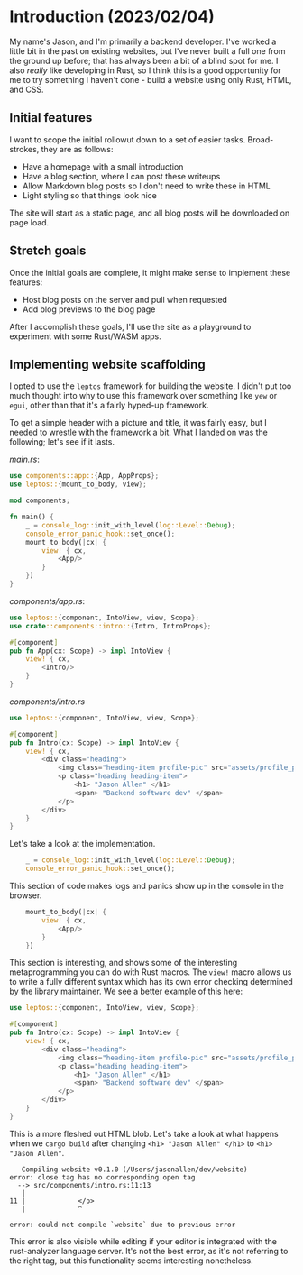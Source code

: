 # Introduction (2023/02/04)

My name's Jason, and I'm primarily a backend developer.
I've worked a little bit in the past on existing websites, but I've never built
a full one from the ground up before; that has always been a bit of a blind spot for me.
I also _really_ like developing in Rust, so I think this is a good opportunity for me to
try something I haven't done - build a website using only Rust, HTML, and CSS.

## Initial features
I want to scope the initial rollowut down to a set of easier tasks. Broad-strokes, they are as follows:

- Have a homepage with a small introduction
- Have a blog section, where I can post these writeups
- Allow Markdown blog posts so I don't need to write these in HTML
- Light styling so that things look nice

The site will start as a static page, and all blog posts will be downloaded on page load.

## Stretch goals
Once the initial goals are complete, it might make sense to implement these features:

- Host blog posts on the server and pull when requested
- Add blog previews to the blog page

After I accomplish these goals, I'll use the site as a playground to experiment with some Rust/WASM apps.

## Implementing website scaffolding
I opted to use the `leptos` framework for building the website. I didn't put too much thought into why to 
use this framework over something like `yew` or `egui`, other than that it's a fairly hyped-up framework.

To get a simple header with a picture and title, it was fairly easy, but I needed to wrestle with the 
framework a bit. What I landed on was the following; let's see if it lasts.

*main.rs*:
```rust
use components::app::{App, AppProps};
use leptos::{mount_to_body, view};

mod components;

fn main() {
    _ = console_log::init_with_level(log::Level::Debug);
    console_error_panic_hook::set_once();
    mount_to_body(|cx| {
        view! { cx,
            <App/>
        }
    })
}
```

*components/app.rs*:
```rust
use leptos::{component, IntoView, view, Scope};
use crate::components::intro::{Intro, IntroProps};

#[component]
pub fn App(cx: Scope) -> impl IntoView {
    view! { cx, 
        <Intro/>
    }
}
```

*components/intro.rs*
```rust
use leptos::{component, IntoView, view, Scope};

#[component]
pub fn Intro(cx: Scope) -> impl IntoView {
    view! { cx, 
        <div class="heading">
            <img class="heading-item profile-pic" src="assets/profile_pic.jpeg"/> 
            <p class="heading heading-item"> 
                <h1> "Jason Allen" </h1>
                <span> "Backend software dev" </span>
            </p>
        </div>
    }
}
```

Let's take a look at the implementation. 

```rust
    _ = console_log::init_with_level(log::Level::Debug);
    console_error_panic_hook::set_once();
```

This section of code makes logs and panics show up in the console in the browser.

```rust
    mount_to_body(|cx| {
        view! { cx,
            <App/>
        }
    })
```

This section is interesting, and shows some of the interesting metaprogramming you can do with Rust macros.
The `view!` macro allows us to write a fully different syntax which has its own error checking determined 
by the library maintainer. We see a better example of this here:

```rust
use leptos::{component, IntoView, view, Scope};

#[component]
pub fn Intro(cx: Scope) -> impl IntoView {
    view! { cx, 
        <div class="heading">
            <img class="heading-item profile-pic" src="assets/profile_pic.jpeg"/> 
            <p class="heading heading-item">
                <h1> "Jason Allen" </h1>
                <span> "Backend software dev" </span>
            </p>
        </div>
    }
}
```

This is a more fleshed out HTML blob. Let's take a look at what happens when we `cargo build` after 
changing `<h1> "Jason Allen" </h1>` to `<h1> "Jason Allen"`.

```
   Compiling website v0.1.0 (/Users/jasonallen/dev/website)
error: close tag has no corresponding open tag
  --> src/components/intro.rs:11:13
   |
11 |             </p>
   |             ^

error: could not compile `website` due to previous error
```

This error is also visible while editing if your editor is integrated with the rust-analyzer language server.
It's not the best error, as it's not referring to the right tag, but this functionality seems interesting
nonetheless.


